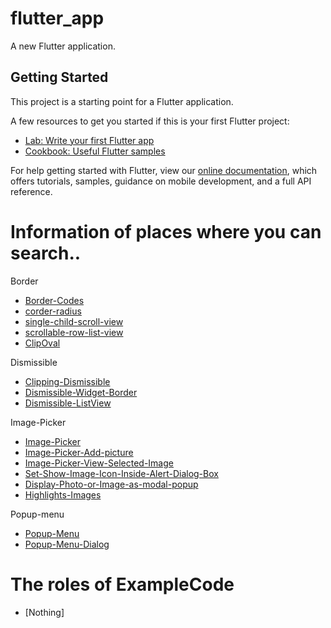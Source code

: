 # flutter_app

A new Flutter application.

## Getting Started

This project is a starting point for a Flutter application.

A few resources to get you started if this is your first Flutter project:

- [Lab: Write your first Flutter app](https://flutter.dev/docs/get-started/codelab)
- [Cookbook: Useful Flutter samples](https://flutter.dev/docs/cookbook)

For help getting started with Flutter, view our
[online documentation](https://flutter.dev/docs), which offers tutorials,
samples, guidance on mobile development, and a full API reference.


# Information of places where you can search..

Border
- [Border-Codes](https://stackoverflow.com/questions/58350235/add-border-to-a-container-with-borderradius-in-flutter)
- [corder-radius](https://stackoverflow.com/questions/50008737/flutter-corner-radius-with-transparent-background)
- [single-child-scroll-view](https://stackoverflow.com/questions/56131101/how-to-place-a-listview-inside-a-singlechildscrollview-but-prevent-them-from-scr)
- [scrollable-row-list-view](https://stackoverflow.com/questions/50762079/flutter-listview-scrollable-row)
- [ClipOval](https://stackoverflow.com/questions/50603767/flutter-circle-file-image-with-clip-oval)

Dismissible
- [Clipping-Dismissible](https://github.com/flutter/flutter/issues/56812)
- [Dismissible-Widget-Border](https://stackoverflow.com/questions/57542470/how-to-fix-this-dismissible-widget-border)
- [Dismissible-ListView](https://medium.com/@maffan/how-to-make-a-dismissible-listview-in-flutter-a9f730a751be)

Image-Picker
- [Image-Picker](https://pub.dev/packages/image_picker)
- [Image-Picker-Add-picture](https://medium.com/fabcoding/adding-an-image-picker-in-a-flutter-app-pick-images-using-camera-and-gallery-photos-7f016365d856)
- [Image-Picker-View-Selected-Image](https://stackoverflow.com/questions/56885714/showing-selected-image-in-alert-dialog-in-flutter)
- [Set-Show-Image-Icon-Inside-Alert-Dialog-Box](https://flutter-examples.com/show-image-icon-inside-alert-dialog/)
- [Display-Photo-or-Image-as-modal-popup](https://stackoverflow.com/questions/60047676/flutter-display-photo-or-image-as-modal-popup)
- [Highlights-Images](https://stackoverflow.com/questions/46046134/how-do-i-make-a-button-with-an-image-in-flutter-that-highlights-while-someone-is)

Popup-menu
- [Popup-Menu](https://www.developerlibs.com/2018/06/flutter-event-alert-with-pop-up.html)
- [Popup-Menu-Dialog](https://www.youtube.com/watch?v=FGfhnS6skMQ)


# The roles of ExampleCode

- [Nothing]
